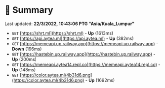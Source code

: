 # 📖 Summary
Last updated: **22/3/2022, 10:43:06 PTG "Asia/Kuala_Lumpur"**

- `GET` [https://shrt.ml](https://shrt.ml) - **Up** (1613ms)
- `GET` [https://api.aytea.ml](https://api.aytea.ml) - **Up** (382ms)
- `GET` [https://memeapi.up.railway.app](https://memeapi.up.railway.app) - **Down** (196ms)
- `GET` [https://hastebin.up.railway.app](https://hastebin.up.railway.app) - **Up** (200ms)
- `GET` [https://memeapi.aytea14.repl.co](https://memeapi.aytea14.repl.co) - **Up** (148ms)
- `GET` [https://color.aytea.ml/4b31d6.png](https://color.aytea.ml/4b31d6.png) - **Up** (1692ms)
